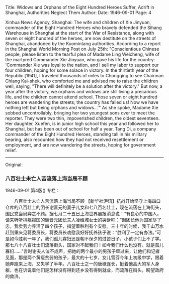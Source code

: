 Title: Widows and Orphans of the Eight Hundred Heroes Suffer, Adrift in Shanghai, Authorities Neglect Them
Author:
Date: 1946-09-01
Page: 4

Xinhua News Agency, Shanghai: The wife and children of Xie Jinyuan, commander of the Eight Hundred Heroes who bravely defended the Sihang Warehouse in Shanghai at the start of the War of Resistance, along with seven or eight hundred of the heroes, are now destitute on the streets of Shanghai, abandoned by the Kuomintang authorities. According to a report in the Shanghai World Morning Post on July 25th: "Conscientious Chinese people, please listen to the tearful plea of Madame Ling Weicheng, wife of the martyred Commander Xie Jinyuan, who gave his life for the country: 'Commander Xie was loyal to the nation, and I sell my labor to support our four children, hoping for some solace in victory. In the thirtieth year of the Republic [1941], I traveled thousands of miles to Chongqing to see Chairman Chiang Kai-shek, who comforted me and advised me to raise the children well, saying, "There will definitely be a solution after the victory." But now, a year after the victory, we orphans and widows are still living a precarious life, and the children cannot attend school. Those seven or eight hundred heroes are wandering the streets; the country has failed us! Now we have nothing left but being orphans and widows...'" As she spoke, Madame Xie sobbed uncontrollably, bringing her two youngest sons over to meet the reporter. They were two thin, impoverished children, the oldest seventeen. Her daughter, Xuefen, is in junior high school this year and followed her to Shanghai, but has been out of school for half a year. Tang Di, a company commander of the Eight Hundred Heroes, standing tall in his military bearing, also recounted how they had not received resettlement or employment, and are now wandering the streets, hoping for government relief.



<hr /> 

Original: 


### 八百壮士未亡人苦流落上海当局不顾

1946-09-01
第4版()
专栏：

　　八百壮士未亡人苦流落上海当局不顾
    【新华社沪讯】抗战开始坚守上海四口仓库的八百壮士的团长谢晋元的妻子儿女和七八百名壮士，现在流落在上海街头，国民党当局弃之不顾。据七月二十五日上海世界晨报消息说：“有良心的中国人，请来听听捐躯报国的谢晋元团长夫人凌维城女士的哭诉吧：“谢团长他为国家尽了忠，我卖劳力养活了四个孩子，指望着胜利有个安慰。三十年的时候，我千山万水赶到重庆见蒋委员长，蒋委员长劝慰我好好抚养孩子说：“胜利了一定有办法。”可是如今胜利一年了，我们孤儿寡妇还是朝不保夕的过苦日子，小孩子们上不了学。那七八十八百壮士们流落街头，国家对不起我们！如今我们什么也没有，就是孤儿寡妇……”言时谢夫人泣不成声，把她的两个最小的男孩子牵过来，让他们和记者见面，那是两个黄瘦贫弱的孩子，最大的十七岁，女儿雪芬今年上初级中学，跟着她奔跑来上海，又失学了半年。八百壮士之一的唐棣连长，挺着他高大的军人身躯，也在诉说着他们是怎样没有得到还乡没有得到就业，而流落在街头，盼望政府的救济。
